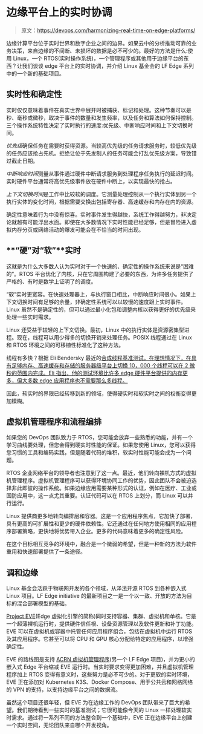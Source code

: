 # 边缘平台上的实时协调

> 原文：<https://devops.com/harmonizing-real-time-on-edge-platforms/>

边缘计算平台位于实时世界和数字企业之间的边界。如果云中的分析推动可靠的业务决策，来自边缘的不间断、未损坏的数据是必不可少的。最好的方法是什么:使用 Linux，一个 RTOS(实时操作系统)，一个管理程序或其他用于边缘平台的东西？让我们谈谈 edge 平台上的实时协调，并介绍 Linux 基金会的 LF Edge 系列中的一个新的基础项目。

## 实时性和确定性

实时仅仅意味着事件在真实世界中展开时被捕获、标记和处理。这种节奏可以是秒、毫秒或微秒，取决于事件的数量和发生频率，以及任务和算法如何保持控制。三个操作系统特性决定了实时执行的速度:优先级、中断响应时间和上下文切换时间。

*优先级*确保任务在需要时获得资源。当较高优先级的任务请求服务时，较低优先级的任务应该抢占先机。拒绝让位于先发制人的任务可能会打乱优先级方案，导致错过截止日期。

*中断响应时间*测量从事件通过硬件中断请求服务到处理程序任务执行的延迟时间。实时硬件平台通常将高优先级事件放在硬件中断上，以实现最快的抢占。

*上下文切换时间*是工作中比较软的调度。它测量处理控制从一个执行实体到另一个执行实体的变化时间，根据需要交换出包括寄存器、高速缓存和内存在内的资源。

确定性意味着行为中没有惊喜。实时事件发生得越快，系统工作得越努力，非决定论就越有可能浮出水面。即使在大多数情况下实时性能已经足够，但是冒险进入虚拟内存分页或网络活动的爆发可能会在不恰当的时间出现。

## **“硬”对“软”**实时

这就是为什么大多数人认为实时对于一个快速的、确定性的操作系统来说是“困难的”。RTOS 平台优化了内核，只在它周围构建了必要的东西，为许多任务提供了严格的、有时是数学上证明了的调度。

“软”实时更宽容。在快速处理器上，与执行窗口相比，中断响应时间很小。如果上下文切换时间有足够的余量，非确定性系统可以以较慢的速度跟上实时事件。Linux 虽然不是确定性的，但可以通过最小化包和调整内核以获得更好的优先级来处理一些实时需求。

Linux 还受益于较轻的上下文切换。最初，Linux 中的执行实体是资源密集型进程。现在，线程可以用少得多的切换开销来处理任务。POSIX 线程通过在 Linux 和 RTOS 环境之间的可移植性标准化了这种方法。

线程有多快？根据 Eli Bendersky 最近的[合成线程基准测试，在理想情况下，在具有足够内存、高速缓存和存储的服务器级平台上切换 10，000 个线程可以在 2 微秒的范围内完成。Eli 指出，他的测试环境比许多 edge 硬件平台提供的内存更多，但大多数 edge 应用程序也不需要那么多线程。](https://eli.thegreenplace.net/2018/measuring-context-switching-and-memory-overheads-for-linux-threads/)

因此，软实时的界限已经转移到新的领域，使得硬实时和软实时之间的权衡变得更加模糊。

## 虚拟机管理程序**和流程编排**

如果您的 DevOps 团队致力于 RTOS，您可能会放弃一些熟悉的功能，并有一个学习曲线要处理，但您会得到硬实时性能的保证。如果您使用 Linux，您可以获得您习惯的工具和编码实践，但是随着代码的堆积，软实时性能可能会成为一个问题。

RTOS 企业网络平台的领导者也注意到了这一点。最近，他们转向裸机方式的虚拟机管理程序。虚拟机管理程序可以获得环境协同工作的优势，因此团队不会被迫选择非此即彼的操作系统。如果边缘应用需要某种形式的认证，例如在医疗、工业或国防应用中，这一点尤其重要。认证代码可以在 RTOS 上划分，而 Linux 可以并行运行。

Linux 提供商更多地转向编排层和容器。这是一个应用程序焦点，它加快了部署，具有更高的可扩展性和更少的硬件依赖性。它还通过在任何地方使用相同的应用程序部署策略，更快地将优势带入企业。更多的代码意味着更多的确定性风险。

在这个目标相互竞争的环境中，融合是一个微弱的希望，但是一种新的方法为软件重用和快速部署提供了一条途径。

## **调和**边缘

Linux 基金会活跃于物联网开发的各个领域，从泽法开源 RTOS 到各种嵌入式 Linux 项目。LF Edge initiative 的最新项目之一是一个以一致、开放的方法为目标的混合部署模型的基础。

[Project EVE](https://www.lfedge.org/projects/eve/)(Edge 虚拟化引擎的简称)同时支持容器、集群、虚拟机和单核。它是一个超薄裸机运行时，提供硬件信任根、设备资源管理以及软件更新和补丁功能。EVE 可以在虚拟机或容器中托管任何应用程序组合，包括在虚拟机中运行 RTOS 及其应用程序。它甚至可以将 CPU 和 GPU 核心分配给特定的应用程序，以增强确定性。

EVE 的路线图是支持 [ACRN 虚拟机管理程序](https://projectacrn.org/)(另一个 LF Edge 项目)，并为更小的嵌入式 Edge 平台缩减 EVE 运行时。当实时要求变得更加困难，并且虚拟机管理程序加上 RTOS 变得有意义时，这些努力是必不可少的。对于更软的实时环境，EVE 正在添加对 Kubernetes K3S、Docker Compose、用于公共云和网格网络的 VPN 的支持，以支持边缘平台之间的数据流。

虽然这个项目还很年轻，但 EVE 为在边缘工作的 DevOps 团队带来了巨大的希望。我们期待看到一些实时的基准测试；它很可能像今天的 Linux 一样处理软实时需求。通过将一系列不同的方法整合到一个基础中，EVE 正在边缘平台上创建一个实时空间，无论团队来自哪个开发视角。